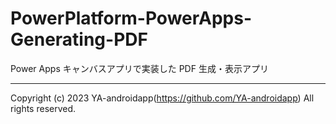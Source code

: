 # PowerPlatform-PowerApps-Generating-PDF

Power Apps キャンバスアプリで実装した PDF 生成・表示アプリ

---

Copyright (c) 2023 YA-androidapp(https://github.com/YA-androidapp) All rights reserved.
